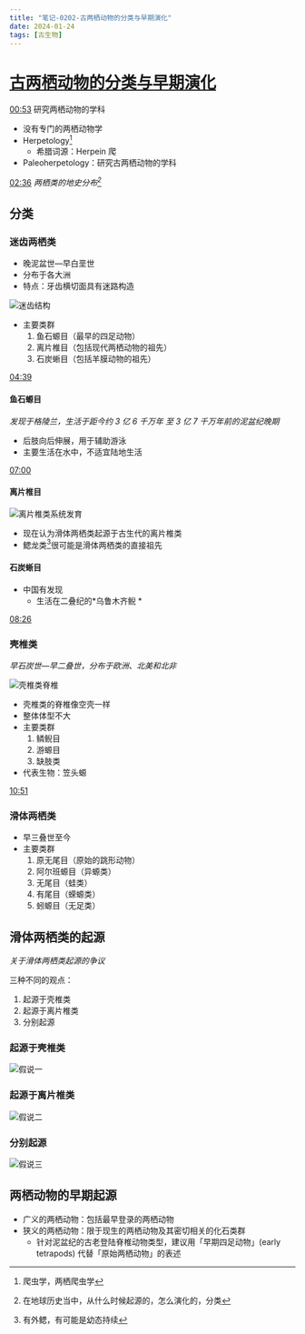 ```yaml
---
title: "笔记-0202-古两栖动物的分类与早期演化"
date: 2024-01-24
tags: [古生物]
---
```

# [古两栖动物的分类与早期演化](https://www.bilibili.com/video/BV1UK4y1E74f/?spm_id_from=333.999.0.0&vd_source=358d3c5408cdf321988cb6553edb98c5)

[00:53](https://www.bilibili.com/video/BV1UK4y1E74f/?spm_id_from=333.999.0.0&vd_source=358d3c5408cdf321988cb6553edb98c5#t=53.843363)
研究两栖动物的学科

- 没有专门的两栖动物学
- Herpetology[^1]
	- 希腊词源：Herpein 爬
- Paleoherpetology：研究古两栖动物的学科

[02:36](https://www.bilibili.com/video/BV1UK4y1E74f/?spm_id_from=333.999.0.0&vd_source=358d3c5408cdf321988cb6553edb98c5#t=156.569065)
*两栖类的地史分布[^2]*
## 分类

### 迷齿两栖类

- 晚泥盆世—早白垩世
- 分布于各大洲
- 特点：牙齿横切面具有迷路构造

![迷齿结构](https://raw.githubusercontent.com/hyyu20/imageHost/main/202401242010653.png)

- 主要类群
	1. 鱼石螈目（最早的四足动物）
	2. 离片椎目（包括现代两栖动物的祖先）
	3. 石炭蜥目（包括羊膜动物的祖先）

[04:39](https://www.bilibili.com/video/BV1UK4y1E74f/?spm_id_from=333.999.0.0&vd_source=358d3c5408cdf321988cb6553edb98c5#t=279.241051)
#### 鱼石螈目

*发现于格陵兰，生活于距今约 3 亿 6 千万年 至 3 亿 7 千万年前的泥盆纪晚期*

- 后肢向后伸展，用于辅助游泳
- 主要生活在水中，不适宜陆地生活

[07:00](https://www.bilibili.com/video/BV1UK4y1E74f/?spm_id_from=333.999.0.0&vd_source=358d3c5408cdf321988cb6553edb98c5#t=420.636761)
#### 离片椎目

![离片椎类系统发育](https://raw.githubusercontent.com/hyyu20/imageHost/main/202401242010708.png)

- 现在认为滑体两栖类起源于古生代的离片椎类
- 鳃龙类[^3]很可能是滑体两栖类的直接祖先

#### 石炭蜥目

- 中国有发现
	- 生活在二叠纪的*乌鲁木齐鲵 *

[08:26](https://www.bilibili.com/video/BV1UK4y1E74f/?spm_id_from=333.999.0.0&vd_source=358d3c5408cdf321988cb6553edb98c5#t=506.685479)
### 壳椎类

*早石炭世—早二叠世，分布于欧洲、北美和北非*

![壳椎类脊椎](https://raw.githubusercontent.com/hyyu20/imageHost/main/202401242011842.png)

- 壳椎类的脊椎像空壳一样
- 整体体型不大
- 主要类群
	1. 鳞鲵目
	2. 游螈目
	3. 缺肢类
- 代表生物：笠头螈

[10:51](https://www.bilibili.com/video/BV1UK4y1E74f/?spm_id_from=333.999.0.0&vd_source=358d3c5408cdf321988cb6553edb98c5#t=651.329654)
### 滑体两栖类

- 早三叠世至今
- 主要类群
	1. 原无尾目（原始的跳形动物）
	2. 阿尔班螈目（异螈类）
	3. 无尾目（蛙类）
	4. 有尾目（蝾螈类）
	5. 蚓螈目（无足类）

## 滑体两栖类的起源

*关于滑体两栖类起源的争议*

三种不同的观点：

1. 起源于壳椎类
2. 起源于离片椎类
3. 分别起源

### 起源于壳椎类

![假说一](https://raw.githubusercontent.com/hyyu20/imageHost/main/202401242012943.png)

### 起源于离片椎类

![假说二](https://raw.githubusercontent.com/hyyu20/imageHost/main/202401242013716.png)

### 分别起源

![假说三](https://raw.githubusercontent.com/hyyu20/imageHost/main/202401242013096.png)

## 两栖动物的早期起源

- 广义的两栖动物：包括最早登录的两栖动物
- 狭义的两栖动物：限于现生的两栖动物及其密切相关的化石类群
	- 针对泥盆纪的古老登陆脊椎动物类型，建议用「早期四足动物」(early tetrapods) 代替「原始两栖动物」的表述

[^1]: 爬虫学，两栖爬虫学
[^2]: 在地球历史当中，从什么时候起源的，怎么演化的，分类
[^3]: 有外鳃，有可能是幼态持续